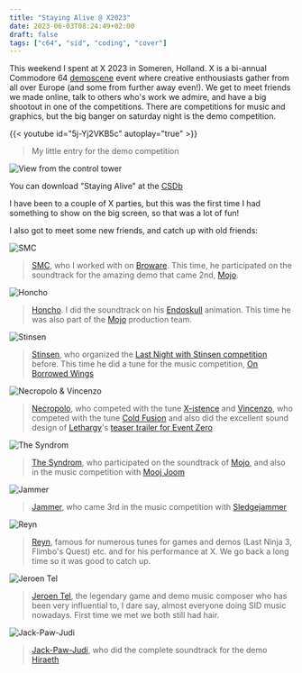 ```yaml
---
title: "Staying Alive @ X2023"
date: 2023-06-03T08:24:49+02:00
draft: false
tags: ["c64", "sid", "coding", "cover"]
---
```


This weekend I spent at X 2023 in Someren, Holland. X is a bi-annual Commodore
64 [demoscene](https://en.wikipedia.org/wiki/Demoscene) event where creative
enthousiasts gather from all over Europe (and some from further away even!). We
get to meet friends we made online, talk to others who's work we admire, and
have a big shootout in one of the competitions. There are competitions for music
and graphics, but the big banger on saturday night is the demo competition. 

{{< youtube id="5j-Yj2VKB5c" autoplay="true" >}}

> My little entry for the demo competition

![View from the control tower](hall.webp)

You can download "Staying Alive" at the
[CSDb](https://csdb.dk/release/?id=232978)

I have been to a couple of X parties, but this was the first time I had
something to show on the big screen, so that was a lot of fun!

I also got to meet some new friends, and catch up with old friends:

![SMC](smc.webp)

> [SMC](https://csdb.dk/scener/?id=1283), who I worked with on
> [Broware](/posts/broware/). This time, he participated on the soundtrack for
> the amazing demo that came 2nd,
> [Mojo](https://www.youtube.com/watch?v=3aJzSySfCZM).

![Honcho](honcho.webp)

> [Honcho](https://csdb.dk/scener/?id=34209). I did the soundtrack on his
> [Endoskull](https://www.micheldebree.nl/posts/endoskull/) animation. This time
> he was also part of the [Mojo](https://www.youtube.com/watch?v=3aJzSySfCZM)
> production team. 

![Stinsen](stinsen.webp)

> [Stinsen](https://csdb.dk/scener/?id=23584), who organized the [Last Night
> with Stinsen competition](https://www.micheldebree.nl/posts/the_hangover/)
> before. This time he did a tune for the music competition, [On Borrowed
> Wings](https://www.youtube.com/watch?v=6QfHubgdpyA)

![Necropolo & Vincenzo](vincenzo.webp)

> [Necropolo](https://csdb.dk/scener/?id=20082), who competed with the tune
> [X-istence](https://www.youtube.com/watch?v=gwl6aIClNI8) and
> [Vincenzo](https://csdb.dk/scener/?id=4559), who competed with the tune [Cold
> Fusion](https://www.youtube.com/watch?v=mFJIBYCnDjw) and also did the
> excellent sound design of [Lethargy](https://csdb.dk/group/?id=612)'s [teaser
> trailer for Event Zero](https://www.youtube.com/watch?v=C4us2LVb57g)

![The Syndrom](syndrom.webp)

> [The Syndrom](https://csdb.dk/scener/?id=1028), who participated on the
> soundtrack of [Mojo](https://www.youtube.com/watch?v=3aJzSySfCZM), and also in
> the music competition with [Mooj
> Joom](https://www.youtube.com/watch?v=bUSj8bQc8lA)

![Jammer](jammer.webp)

> [Jammer](https://csdb.dk/scener/?id=8105), who came 3rd in the music
> competition with [Sledgejammer](https://www.youtube.com/watch?v=hdhllkNyPgY)

![Reyn](reyn.webp)

> [Reyn](https://csdb.dk/scener/?id=8051), famous for numerous tunes for games
> and demos (Last Ninja 3, Flimbo's Quest) etc. and for his performance at X. We
> go back a long time so it was good to catch up.

![Jeroen Tel](jt.webp)

> [Jeroen Tel](https://csdb.dk/scener/?id=8050), the legendary game and demo
> music composer who has been very influential to, I dare say, almost everyone
> doing SID music nowadays. First time we met we both still had hair.

![Jack-Paw-Judi](jpj.webp)

> [Jack-Paw-Judi](https://csdb.dk/scener/?id=35950), who did the complete
> soundtrack for the demo [Hiraeth](https://www.youtube.com/watch?v=Nwh2otqmwmg)
